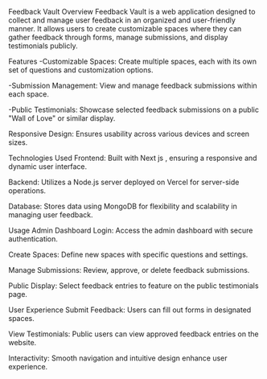Feedback Vault
Overview
Feedback Vault is a web application designed to collect and manage user feedback in an organized and user-friendly manner. It allows users to create customizable spaces where they can gather feedback through forms, manage submissions, and display testimonials publicly.

Features
-Customizable Spaces: Create multiple spaces, each with its own set of questions and customization options.

-Submission Management: View and manage feedback submissions within each space.

-Public Testimonials: Showcase selected feedback submissions on a public "Wall of Love" or similar display.

Responsive Design: Ensures usability across various devices and screen sizes.

Technologies Used
Frontend: Built with Next js , ensuring a responsive and dynamic user interface.

Backend: Utilizes a Node.js server deployed on Vercel for server-side operations.

Database: Stores data using MongoDB for flexibility and scalability in managing user feedback. 

Usage
Admin Dashboard
Login: Access the admin dashboard with secure authentication.

Create Spaces: Define new spaces with specific questions and settings.

Manage Submissions: Review, approve, or delete feedback submissions.

Public Display: Select feedback entries to feature on the public testimonials page.

User Experience
Submit Feedback: Users can fill out forms in designated spaces.

View Testimonials: Public users can view approved feedback entries on the website.

Interactivity: Smooth navigation and intuitive design enhance user experience.
